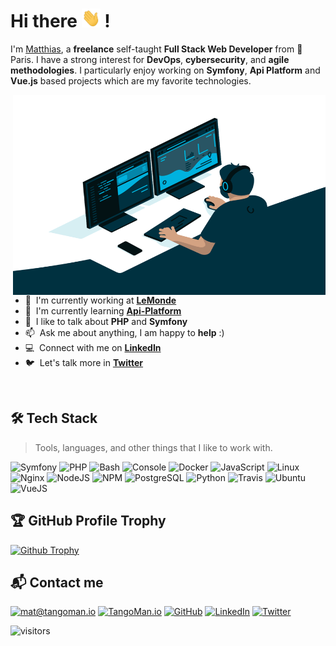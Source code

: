 # Hi there <img alt="👋" src="https://github.com/TangoMan75/TangoMan75/blob/master/hi.gif?raw=true" width="30" height="30" /> !

I'm [Matthias](https://tangoman.io), a **freelance** self-taught **Full Stack Web Developer** from <span style="filter:grayscale(100%);">🗼</span> Paris. I have a strong interest for **DevOps**, **cybersecurity**, and **agile methodologies**. I particularly enjoy working on **Symfony**, **Api Platform** and **Vue.js** based projects which are my favorite technologies.

<img align="right" alt="Code" src="https://github.com/TangoMan75/TangoMan75/blob/master/code.gif?raw=true" width="500" height="320" />

- :office: &nbsp;I'm currently working at **[LeMonde]**
- :seedling: &nbsp;I'm currently learning **[Api-Platform]**
- :speech_balloon: &nbsp;I like to talk about **PHP** and **Symfony**
- :mailbox: &nbsp;Ask me about anything, I am happy to **help** :)
- :computer: &nbsp;Connect with me on **[LinkedIn]**
- :bird: &nbsp;Let's talk more in **[Twitter]**

<br/>

## 🛠 Tech Stack

> Tools, languages, and other things that I like to work with.

![Symfony](https://img.icons8.com/color/30/symfony.png)
![PHP](https://img.icons8.com/officel/30/php-logo.png)
![Bash](https://img.icons8.com/plasticine/30/bash.png)
![Console](https://img.icons8.com/color/30/console.png)
![Docker](https://img.icons8.com/color/30/docker.png)
![JavaScript](https://img.icons8.com/color/30/javascript.png)
![Linux](https://img.icons8.com/color/30/linux.png)
![Nginx](https://img.icons8.com/color/30/nginx.png)
![NodeJS](https://img.icons8.com/color/30/nodejs.png)
![NPM](https://img.icons8.com/color/30/npm.png)
![PostgreSQL](https://img.icons8.com/color/30/postgreesql.png)
![Python](https://img.icons8.com/color/30/python.png)
![Travis](https://img.icons8.com/color/30/travis-ci.png)
![Ubuntu](https://img.icons8.com/color/30/ubuntu--v1.png)
![VueJS](https://img.icons8.com/color/30/vue-js.png)

<!--
## 📈 Stats

<span>
	<img src="https://github-readme-stats.vercel.app/api?username=TangoMan75&show_icons=1&count_private=true&hide_border=1&theme=nord" alt="TangoMan75 Github stats">
</span>
<span>
	<img src="https://github-readme-stats.vercel.app/api/top-langs/?username=TangoMan75&show_icons=1&count_private=true&hide_border=1&theme=nord&layout=compact" alt="Top Langs">
</span>
-->

## 🏆 GitHub Profile Trophy

[![Github Trophy](https://github-profile-trophy.vercel.app/?username=TangoMan75&theme=darkhub)](https://github.com/ryo-ma/github-profile-trophy)

<!--
## 🗂️ Highlight Projects

<a href="https://github.com/TangoMan75/shoe">
  <img align="center" src="https://github-readme-stats.vercel.app/api/pin/?username=TangoMan75&repo=shoe&show_icons=true&line_height=27&title_color=6aa6f8&text_color=8a919a&icon_color=6aa6f8&bg_color=0e1116" alt="shoe" />
</a>

<a href="https://github.com/TangoMan75/provisions">
  <img align="center" src="https://github-readme-stats.vercel.app/api/pin/?username=TangoMan75&repo=provisions&show_icons=true&line_height=27&title_color=6aa6f8&text_color=8a919a&icon_color=6aa6f8&bg_color=0e1116" alt="provisions" />
</a>
-->

## 📬 Contact me

[![mat@tangoman.io](https://img.shields.io/badge/mat@tangoman.io-%23EA4335.svg?&style=flat-square&logo=mail.ru&logoColor=white)](mailto:mat@tangoman.io) 
[![TangoMan.io](https://img.shields.io/badge/TangoMan.io-%23337AB7.svg?&style=flat-square&logo=google-chrome&logoColor=white)](https://tangoman.io) 
[![GitHub](https://img.shields.io/badge/GitHub-%23181717.svg?&style=flat-square&logo=github&logoColor=white)](https://github.com/TangoMan75) 
[![LinkedIn](https://img.shields.io/badge/LinkedIn-%230077B5.svg?&style=flat-square&logo=linkedin&logoColor=white)](https://linkedin.com/in/matthiasmorin) 
[![Twitter](https://img.shields.io/badge/Twitter-%231DA1F2.svg?&style=flat-square&logo=twitter&logoColor=white)](https://twitter.com/tangomanparis)

![visitors](https://visitor-badge.glitch.me/badge?page_id=TangoMan75.TangoMan75)

[lemonde]: https://www.lemonde.fr "LeMonde"
[linkedin]: https://www.linkedin.com/in/matthiasmorin "LinkedIn"
[twitter]: https://twitter.com/TangoMan75 "Twitter"
[portfolio]: https://tangoman.io/ "Portfolio"
[api-platform]: https://api-platform.com "Api-Platform"

